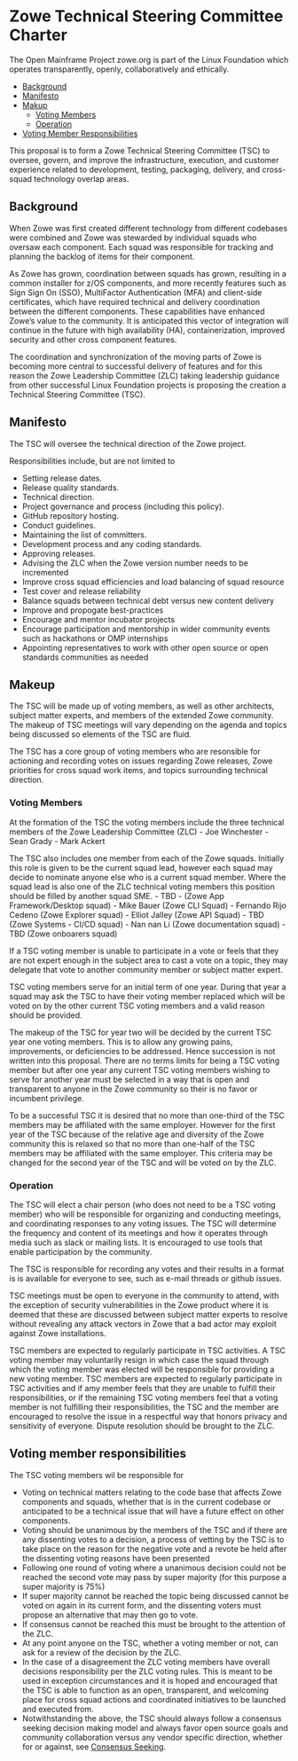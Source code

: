 # Zowe Technical Steering Committee Charter

The Open Mainframe Project zowe.org is part of the Linux Foundation which operates transparently, openly, collaboratively and ethically.  

- [Background](#backgroud)
- [Manifesto](#manifesto)
- [Makup](#makeup)
  - [Voting Members](#voting-members)
  - [Operation](#operation)
- [Voting Member Responsibilities](#voting-member-responsibilities)

This proposal is to form a Zowe Technical Steering Committee (TSC) to oversee, govern, and improve the infrastructure, execution, and customer experience related to development, testing, packaging, delivery, and cross-squad technology overlap areas.  

## Background

When Zowe was first created different technology from different codebases were combined and Zowe was stewarded by individual squads who oversaw each component.  Each squad was responsible for tracking and planning the backlog of items for their component.

As Zowe has grown, coordination between squads has grown, resulting in a common installer for z/OS components, and more recently features such as Sign Sign On (SSO), MultiFactor Authentication (MFA) and client-side certificates, which have required technical and delivery coordination between the different components. These capabilities have enhanced Zowe’s value to the community.  It is anticipated this vector of integration will continue in the future with high availability (HA), containerization, improved security and other cross component features.  

The coordination and synchronization of the moving parts of Zowe is becoming more central to successful delivery of features and for this reason the Zowe Leadership Committee (ZLC) taking leadership guidance from other successful Linux Foundation projects is proposing the creation a Technical Steering Committee (TSC).

## Manifesto

The TSC will oversee the technical direction of the Zowe project.

Responsibilities include, but are not limited to

- Setting release dates.
- Release quality standards.
- Technical direction.
- Project governance and process (including this policy).
- GitHub repository hosting.
- Conduct guidelines.
- Maintaining the list of committers.
- Development process and any coding standards.
- Approving releases.
- Advising the ZLC when the Zowe version number needs to be incremented
- Improve cross squad efficiencies and load balancing of squad resource
- Test cover and release reliability
- Balance squads between technical debt versus new content delivery
- Improve and propogate best-practices
- Encourage and mentor incubator projects
- Encourage participation and mentorship in wider community events such as hackathons or OMP internships
- Appointing representatives to work with other open source or open standards communities as needed

## Makeup

The TSC will be made up of voting members, as well as other architects, subject matter experts, and members of the extended Zowe community.  The makeup of TSC meetings will vary depending on the agenda and topics being discussed so elements of the TSC are fluid.  

The TSC has a core group of voting members who are resonsible for actioning and recording votes on issues regarding Zowe releases, Zowe priorities for cross squad work items, and topics surrounding technical direction.  

### Voting Members

At the formation of the TSC the voting members include the three technical members of the Zowe Leadership Committee (ZLC)
    - Joe Winchester
    - Sean Grady
    - Mark Ackert

The TSC also includes one member from each of the Zowe squads.  Initially this role is given to be the current squad lead, however each squad may decide to nominate anyone else who is a current squad member.  Where the squad lead is also one of the ZLC technical voting members this position should be filled by another squad SME.
    - TBD - (Zowe App Framework/Desktop squad)
    - Mike Bauer (Zowe CLI Squad)
    - Fernando Rijo Cedeno (Zowe Explorer squad)
    - Elliot Jalley (Zowe API Squad)
    - TBD (Zowe Systems - CI/CD squad)
    - Nan nan Li (Zowe documentation squad)
    - TBD (Zowe onboarers squad)

If a TSC voting member is unable to participate in a vote or feels that they are not expert enough in the subject area to cast a vote on a topic, they may delegate that vote to another community member or subject matter expert.

TSC voting members serve for an initial term of one year.  During that year a squad may ask the TSC to have their voting member replaced which will be voted on by the other current TSC voting members and a valid reason should be provided.

The makeup of the TSC for year two will be decided by the current TSC year one voting members.  This is to allow any growing pains, improvements, or deficiencies to be addressed.  Hence succession is not written into this proposal.  There are no terms limits for being a TSC voting member but after one year any current TSC voting members wishing to serve for another year must be selected in a way that is open and transparent to anyone in the Zowe community so their is no favor or incumbent privilege.   

To be a successful TSC it is desired that no more than one-third of the TSC members may be affiliated with the same employer.  However for the first year of the TSC because of the relative age and diversity of the Zowe community this is relaxed so that no more than one-half of the TSC members may be affiliated with the same employer.  This criteria may be changed for the second year of the TSC and will be voted on by the ZLC.  

### Operation

The TSC will elect a chair person (who does not need to be a TSC voting member) who will be responsible for organizing and conducting meetings, and coordinating responses to any voting issues.  The TSC will determine the frequency and content of its meetings and how it operates through media such as slack or mailing lists.  It is encouraged to use tools that enable participation by the community.

The TSC is responsible for recording any votes and their results in a format is is available for everyone to see, such as e-mail threads or github issues.  

TSC meetings must be open to everyone in the community to attend, with the exception of security vulnerabilities in the Zowe product where it is deemed that these are discussed between subject matter experts to resolve without revealing any attack vectors in Zowe that a bad actor may exploit against Zowe installations. 

TSC members are expected to regularly participate in TSC activities.  A TSC voting member may voluntarily resign in which case the squad through which the voting member was elected will be responsible for providing a new voting member.  TSC members are expected to regularly participate in TSC activities and if amy member feels that they are unable to fulfill their responsibilities, or if the remaining TSC voting members feel that a voting member is not fulfilling their responsibilities, the TSC and the member are encouraged to resolve the issue in a respectful way that honors privacy and sensitivity of everyone.  Dispute resolution should be brought to the ZLC.  

## Voting member responsibilities

The TSC voting members wil be responsible for 

- Voting on technical matters relating to the code base that affects Zowe components and squads, whether that is in the current codebase or anticipated to be a technical issue that will have a future effect on other components.
- Voting should be unanimous by the members of the TSC and if there are any dissenting votes to a decision, a process of vetting by the TSC is to take place on the reason for the negative vote and a revote be held after the dissenting voting reasons have been presented
- Following one round of voting where a unanimous decision could not be reached the second vote may pass by super majority (for this purpose a super majority is 75%) 
- If super majority cannot be reached the topic being discussed cannot be voted on again in its current form, and the dissenting voters must propose an alternative that may then go to vote.
- If consensus cannot be reached this must be brought to the attention of the ZLC.
- At any point anyone on the TSC, whether a voting member or not, can ask for a review of the decision by the ZLC.
- In the case of a disagreement the ZLC voting members have overall decisions responsibility per the ZLC voting rules.  This is meant to be used in exception circumstances and it is hoped and encouraged that the TSC is able to function as an open, transparent, and welcoming place for cross squad actions and coordinated initiatives to be launched and executed from.  
- Notwithstanding the above, the TSC should always follow a consensus seeking decision making model and always favor open source goals and community collaboration versus any vendor specific direction, whether for or against, see [Consensus Seeking](http://en.wikipedia.org/wiki/Consensus-seeking_decision-making).